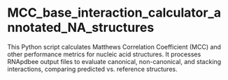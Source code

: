 # MCC_base_interaction_calculator_annotated_NA_structures
This Python script calculates Matthews Correlation Coefficient (MCC) and other performance metrics for nucleic acid structures. It processes RNApdbee output files to evaluate canonical, non-canonical, and stacking interactions, comparing predicted vs. reference structures.
